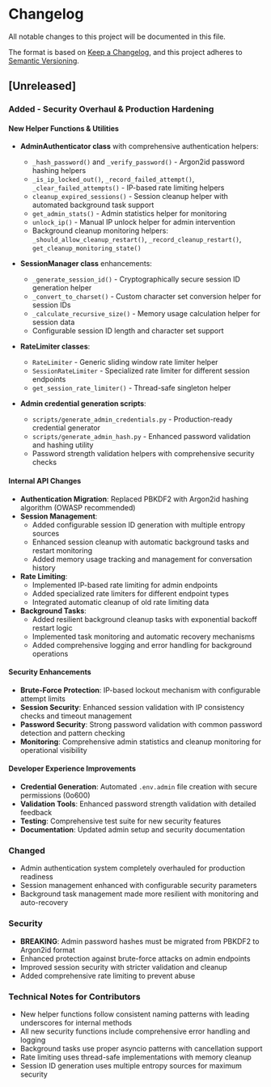 # Changelog

All notable changes to this project will be documented in this file.

The format is based on [Keep a Changelog](https://keepachangelog.com/en/1.0.0/),
and this project adheres to [Semantic Versioning](https://semver.org/spec/v2.0.0.html).

## [Unreleased]

### Added - Security Overhaul & Production Hardening

#### New Helper Functions & Utilities
- **AdminAuthenticator class** with comprehensive authentication helpers:
  - `_hash_password()` and `_verify_password()` - Argon2id password hashing helpers
  - `_is_ip_locked_out()`, `_record_failed_attempt()`, `_clear_failed_attempts()` - IP-based rate limiting helpers
  - `cleanup_expired_sessions()` - Session cleanup helper with automated background task support
  - `get_admin_stats()` - Admin statistics helper for monitoring
  - `unlock_ip()` - Manual IP unlock helper for admin intervention
  - Background cleanup monitoring helpers: `_should_allow_cleanup_restart()`, `_record_cleanup_restart()`, `get_cleanup_monitoring_state()`

- **SessionManager class** enhancements:
  - `_generate_session_id()` - Cryptographically secure session ID generation helper
  - `_convert_to_charset()` - Custom character set conversion helper for session IDs
  - `_calculate_recursive_size()` - Memory usage calculation helper for session data
  - Configurable session ID length and character set support

- **RateLimiter classes**:
  - `RateLimiter` - Generic sliding window rate limiter helper
  - `SessionRateLimiter` - Specialized rate limiter for different session endpoints
  - `get_session_rate_limiter()` - Thread-safe singleton helper

- **Admin credential generation scripts**:
  - `scripts/generate_admin_credentials.py` - Production-ready credential generator
  - `scripts/generate_admin_hash.py` - Enhanced password validation and hashing utility
  - Password strength validation helpers with comprehensive security checks

#### Internal API Changes
- **Authentication Migration**: Replaced PBKDF2 with Argon2id hashing algorithm (OWASP recommended)
- **Session Management**: 
  - Added configurable session ID generation with multiple entropy sources
  - Enhanced session cleanup with automatic background tasks and restart monitoring
  - Added memory usage tracking and management for conversation history
- **Rate Limiting**: 
  - Implemented IP-based rate limiting for admin endpoints
  - Added specialized rate limiters for different endpoint types
  - Integrated automatic cleanup of old rate limiting data
- **Background Tasks**:
  - Added resilient background cleanup tasks with exponential backoff restart logic
  - Implemented task monitoring and automatic recovery mechanisms
  - Added comprehensive logging and error handling for background operations

#### Security Enhancements
- **Brute-Force Protection**: IP-based lockout mechanism with configurable attempt limits
- **Session Security**: Enhanced session validation with IP consistency checks and timeout management
- **Password Security**: Strong password validation with common password detection and pattern checking
- **Monitoring**: Comprehensive admin statistics and cleanup monitoring for operational visibility

#### Developer Experience Improvements
- **Credential Generation**: Automated `.env.admin` file creation with secure permissions (0o600)
- **Validation Tools**: Enhanced password strength validation with detailed feedback
- **Testing**: Comprehensive test suite for new security features
- **Documentation**: Updated admin setup and security documentation

### Changed
- Admin authentication system completely overhauled for production readiness
- Session management enhanced with configurable security parameters
- Background task management made more resilient with monitoring and auto-recovery

### Security
- **BREAKING**: Admin password hashes must be migrated from PBKDF2 to Argon2id format
- Enhanced protection against brute-force attacks on admin endpoints
- Improved session security with stricter validation and cleanup
- Added comprehensive rate limiting to prevent abuse

### Technical Notes for Contributors
- New helper functions follow consistent naming patterns with leading underscores for internal methods
- All new security functions include comprehensive error handling and logging
- Background tasks use proper asyncio patterns with cancellation support
- Rate limiting uses thread-safe implementations with memory cleanup
- Session ID generation uses multiple entropy sources for maximum security
